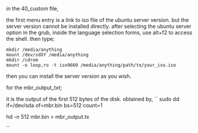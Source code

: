 in the 40_custom file,

the first menu entry is a link to iso file of the ubuntu server version.
but the server version cannot be installed directly.
after selecting the ubuntu server option in the grub,
inside the language selection forms, use alt+f2 to access the shell.
then type;

```
mkdir /media/anything
mount /dev/sdXY /media/anything
mkdir /cdrom
mount -o loop,ro -t iso9660 /media/anything/path/to/your_iso.iso

```
then you can install the server version as you wish.


for the mbr_output_txt;

it is the output of the first 512 bytes of the disk.
obtained by,
``
sudo dd if=/dev/sda of=mbr.bin bs=512 count=1

hd -n 512 mbr.bin > mbr_output.tx

``


